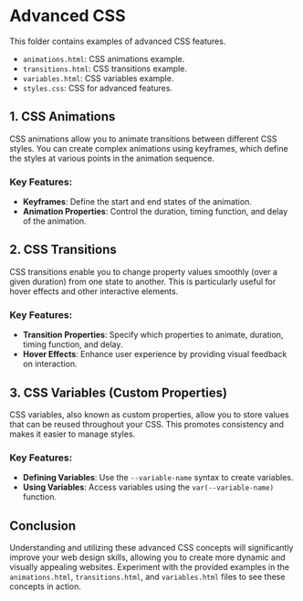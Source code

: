 # Advanced CSS

This folder contains examples of advanced CSS features.

- `animations.html`: CSS animations example.
- `transitions.html`: CSS transitions example.
- `variables.html`: CSS variables example.
- `styles.css`: CSS for advanced features.

## 1. CSS Animations
CSS animations allow you to animate transitions between different CSS styles. You can create complex animations using keyframes, which define the styles at various points in the animation sequence.

### Key Features:
- **Keyframes**: Define the start and end states of the animation.
- **Animation Properties**: Control the duration, timing function, and delay of the animation.

## 2. CSS Transitions
CSS transitions enable you to change property values smoothly (over a given duration) from one state to another. This is particularly useful for hover effects and other interactive elements.

### Key Features:
- **Transition Properties**: Specify which properties to animate, duration, timing function, and delay.
- **Hover Effects**: Enhance user experience by providing visual feedback on interaction.

## 3. CSS Variables (Custom Properties)
CSS variables, also known as custom properties, allow you to store values that can be reused throughout your CSS. This promotes consistency and makes it easier to manage styles.

### Key Features:
- **Defining Variables**: Use the `--variable-name` syntax to create variables.
- **Using Variables**: Access variables using the `var(--variable-name)` function.

## Conclusion
Understanding and utilizing these advanced CSS concepts will significantly improve your web design skills, allowing you to create more dynamic and visually appealing websites. Experiment with the provided examples in the `animations.html`, `transitions.html`, and `variables.html` files to see these concepts in action.